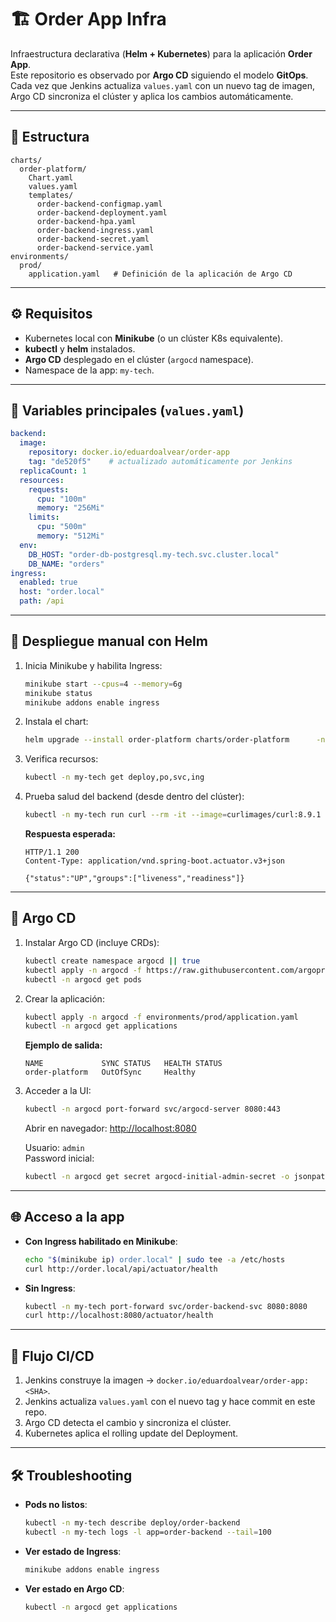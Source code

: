 # 🏗️ Order App Infra

Infraestructura declarativa (**Helm + Kubernetes**) para la aplicación **Order App**.  
Este repositorio es observado por **Argo CD** siguiendo el modelo **GitOps**.  
Cada vez que Jenkins actualiza `values.yaml` con un nuevo tag de imagen, Argo CD sincroniza el clúster y aplica los cambios automáticamente.

---

## 📂 Estructura

```
charts/
  order-platform/
    Chart.yaml
    values.yaml
    templates/
      order-backend-configmap.yaml
      order-backend-deployment.yaml
      order-backend-hpa.yaml
      order-backend-ingress.yaml
      order-backend-secret.yaml
      order-backend-service.yaml
environments/
  prod/
    application.yaml   # Definición de la aplicación de Argo CD
```

---

## ⚙️ Requisitos

- Kubernetes local con **Minikube** (o un clúster K8s equivalente).
- **kubectl** y **helm** instalados.
- **Argo CD** desplegado en el clúster (`argocd` namespace).
- Namespace de la app: `my-tech`.

---

## 📝 Variables principales (`values.yaml`)

```yaml
backend:
  image:
    repository: docker.io/eduardoalvear/order-app
    tag: "de520f5"    # actualizado automáticamente por Jenkins
  replicaCount: 1
  resources:
    requests:
      cpu: "100m"
      memory: "256Mi"
    limits:
      cpu: "500m"
      memory: "512Mi"
  env:
    DB_HOST: "order-db-postgresql.my-tech.svc.cluster.local"
    DB_NAME: "orders"
ingress:
  enabled: true
  host: "order.local"
  path: /api
```

---

## 🚀 Despliegue manual con Helm

1. Inicia Minikube y habilita Ingress:
   ```bash
   minikube start --cpus=4 --memory=6g
   minikube status
   minikube addons enable ingress
   ```

2. Instala el chart:
   ```bash
   helm upgrade --install order-platform charts/order-platform      -n my-tech      --create-namespace      -f charts/order-platform/values.yaml
   ```

3. Verifica recursos:
   ```bash
   kubectl -n my-tech get deploy,po,svc,ing
   ```

4. Prueba salud del backend (desde dentro del clúster):
   ```bash
   kubectl -n my-tech run curl --rm -it --image=curlimages/curl:8.9.1 --restart=Never --      curl -i http://order-backend-svc:8080/actuator/health
   ```

   **Respuesta esperada:**
   ```
   HTTP/1.1 200
   Content-Type: application/vnd.spring-boot.actuator.v3+json

   {"status":"UP","groups":["liveness","readiness"]}
   ```

---

## 🔄 Argo CD

1. Instalar Argo CD (incluye CRDs):
   ```bash
   kubectl create namespace argocd || true
   kubectl apply -n argocd -f https://raw.githubusercontent.com/argoproj/argo-cd/stable/manifests/install.yaml
   kubectl -n argocd get pods
   ```

2. Crear la aplicación:
   ```bash
   kubectl apply -n argocd -f environments/prod/application.yaml
   kubectl -n argocd get applications
   ```

   **Ejemplo de salida:**
   ```
   NAME             SYNC STATUS   HEALTH STATUS
   order-platform   OutOfSync     Healthy
   ```

3. Acceder a la UI:
   ```bash
   kubectl -n argocd port-forward svc/argocd-server 8080:443
   ```

   Abrir en navegador: [http://localhost:8080](http://localhost:8080)

   Usuario: `admin`  
   Password inicial:
   ```bash
   kubectl -n argocd get secret argocd-initial-admin-secret -o jsonpath="{.data.password}" | base64 -d && echo
   ```

---

## 🌐 Acceso a la app

- **Con Ingress habilitado en Minikube**:
  ```bash
  echo "$(minikube ip) order.local" | sudo tee -a /etc/hosts
  curl http://order.local/api/actuator/health
  ```

- **Sin Ingress**:
  ```bash
  kubectl -n my-tech port-forward svc/order-backend-svc 8080:8080
  curl http://localhost:8080/actuator/health
  ```

---

## 🔁 Flujo CI/CD

1. Jenkins construye la imagen → `docker.io/eduardoalvear/order-app:<SHA>`.
2. Jenkins actualiza `values.yaml` con el nuevo tag y hace commit en este repo.
3. Argo CD detecta el cambio y sincroniza el clúster.
4. Kubernetes aplica el rolling update del Deployment.

---

## 🛠️ Troubleshooting

- **Pods no listos**:
  ```bash
  kubectl -n my-tech describe deploy/order-backend
  kubectl -n my-tech logs -l app=order-backend --tail=100
  ```
- **Ver estado de Ingress**:
  ```bash
  minikube addons enable ingress
  ```
- **Ver estado en Argo CD**:
  ```bash
  kubectl -n argocd get applications
  ```
